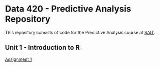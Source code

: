 # Data 420 - Predictive Analysis Repository
This repository consists of code for the Predictive Analysis course at [SAIT](https://www.sait.ca/). 
## Unit 1 - Introduction to R

[Assignment 1](https://github.com/Weidsn/data_predictive_analysis/commit/f9dccc91f431d15604fd66746e6a7d94da15ac93)
